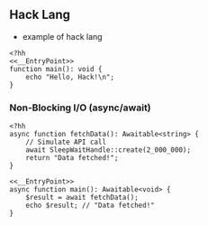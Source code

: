 ## Hack Lang

* example of hack lang

```hack
<?hh
<<__EntryPoint>>
function main(): void {
    echo "Hello, Hack!\n";
}
```

### Non-Blocking I/O (async/await)
```hack
<?hh
async function fetchData(): Awaitable<string> {
    // Simulate API call
    await SleepWaitHandle::create(2_000_000);
    return "Data fetched!";
}

<<__EntryPoint>>
async function main(): Awaitable<void> {
    $result = await fetchData();
    echo $result; // "Data fetched!"
}
```
